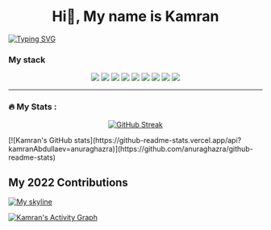 <h1 align="center">Hi👋, My name is Kamran</h1>

[![Typing SVG](https://readme-typing-svg.herokuapp.com?font=Fira+Code&size=30&pause=1000&center=true&vCenter=true&width=435&lines=I'm+front-end+developer)](https://git.io/typing-svg)

<h3>My stack</h2>
<div align="center">
<img src="https://img.shields.io/badge/HTML5-black ?style=for-the-badge&logo=HTML5&logoColor=ЦВЕТ ЛОГОТИПА"/>
<img src="https://img.shields.io/badge/CSS3-black ?style=for-the-badge&logo=CSS3&logoColor=ЦВЕТ ЛОГОТИПА"/>
<img src="https://img.shields.io/badge/Sass-black ?style=for-the-badge&logo=Sass&logoColor=ЦВЕТ ЛОГОТИПА"/>
<img src="https://img.shields.io/badge/Less-black ?style=for-the-badge&logo=Less&logoColor=ЦВЕТ ЛОГОТИПА"/>
<img src="https://img.shields.io/badge/Bootstrap-black ?style=for-the-badge&logo=Bootstrap&logoColor=ЦВЕТ ЛОГОТИПА"/>
<img src="https://img.shields.io/badge/JavaScript-black ?style=for-the-badge&logo=JavaScript&logoColor=ЦВЕТ ЛОГОТИПА"/>
<img src="https://img.shields.io/badge/React-black ?style=for-the-badge&logo=React&logoColor=ЦВЕТ ЛОГОТИПА"/>
<img src="https://img.shields.io/badge/Redux-black ?style=for-the-badge&logo=Redux&logoColor=ЦВЕТ ЛОГОТИПА"/>
<img src="https://img.shields.io/badge/TypeScript-black ?style=for-the-badge&logo=TypeScript&logoColor=ЦВЕТ ЛОГОТИПА"/>
</div>

---

### :fire: My Stats :


<div align="center">
 
[![GitHub Streak](http://github-readme-streak-stats.herokuapp.com?user=KamranAbdullaev&theme=Javascript-dark&border_radius=10)](https://git.io/streak-stats)
 
</div>
<div>
[![Kamran's GitHub stats](https://github-readme-stats.vercel.app/api?kamranAbdullaev=anuraghazra)](https://github.com/anuraghazra/github-readme-stats)
</div>

## My 2022 Contributions
<a href="https://skyline.github.com/kamranabdullaev/2022" target="_blank"><img src="https://github.com/kamranAbdullaev/KamranAbdullaev/blob/main/photo_2023-02-09_05-11-48.jpg" alt="My skyline" border-radius=20%></a>


<a href="https://github.com/ashutosh00710/github-readme-activity-graph"><img alt="Kamran's Activity Graph" src="https://github-readme-activity-graph.cyclic.app/graph/?username=kamranAbdullaev&bg_color=1F222E&color=F8D866&line=F85D7F&point=FFFFFF&hide_border=true" /></a>



  
  

